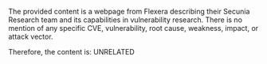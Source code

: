 The provided content is a webpage from Flexera describing their Secunia Research team and its capabilities in vulnerability research. There is no mention of any specific CVE, vulnerability, root cause, weakness, impact, or attack vector.

Therefore, the content is: UNRELATED
